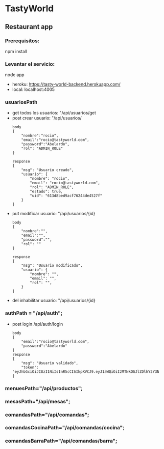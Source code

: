 # TastyWorld

## Restaurant app

### Prerequisitos:
  npm install
### Levantar el servicio:
  node app

- heroku: https://tasty-world-backend.herokuapp.com/
- local: localhost:4005

### usuariosPath

  - get todos los usuarios: "/api/usuarios/get
  - post crear usuario:  "/api/usuarios/
      ```
      body
      {
          "nombre":"rocio",
          "email":"rocio@tastyworld.com",
          "password":"Abelardo",
          "rol": "ADMIN_ROLE"
      }
      
      response
      {
          "msg": "Usuario creado",
          "usuario": {
              "nombre": "rocio",
              "email": "rocio@tastyworld.com",
              "rol": "ADMIN_ROLE",
              "estado": true,
              "uid": "613d8bed9acf76244de4527f"
          }
      }
      ```
  - put modificar usuario:  "/api/usuarios/{id}
      ```
      body
      {
          "nombre":"",
          "email":"",
          "password":"",
          "rol": ""
      }
      
      response
      {
          "msg": "Usuario modificado",
          "usuario": {
              "nombre": "",
              "email": "",
              "rol": "",
          }
      }
      ```
  - del inhabilitar usuario:  "/api/usuarios/{id}
    
### authPath = "/api/auth";
  - post login /api/auth/login
      ```
      body
      {
          "email":"rocio@tastyworld.com",
          "password":"Abelardo"
      }
      response
      {
          "msg": "Usuario validado",
          "token": "eyJhbGciOiJIUzI1NiIsInR5cCI6IkpXVCJ9.eyJ1aWQiOiI2MTNkOGJlZDlhY2Y3NjI0NGRlNDUyN2YiLCJpYXQiOjE2MzE0MjM1MDgsImV4cCI6MTYzMTQzMDcwOH0.j5wqjBim5BnTaN69trGg7WCV_lwawpFqVI3tVG1MnPY"
      }
      ```
### menuesPath="/api/productos";
### mesasPath="/api/mesas";
### comandasPath="/api/comandas";
### comandasCocinaPath="/api/comandas/cocina";
### comandasBarraPath="/api/comandas/barra";
